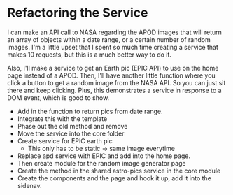 # Refactoring the Service

I can make an API call to NASA regarding the APOD images that will return an array of objects within a date range, or a certain number of random images.
I'm a little upset that I spent so much time creating a service that makes 10 requests, but this is a much better way to do it.  

Also, I'll make a service to get an Earth pic (EPIC API) to use on the home page instead of a APOD.
Then, I'll have another little function where you click a button to get a random image from the NASA API.
So you can just sit there and keep clicking.
Plus, this demonstrates a service in response to a DOM event, which is good to show.  

- Add in the function to return pics from date range.
- Integrate this with the template
- Phase out the old method and remove
- Move the service into the core folder
- Create service for EPIC earth pic
  - This only has to be static -> same image everytime
- Replace apd service with EPIC and add into the home page.
- Then create module for the random image generator page
- Create the method in the shared astro-pics service in the core module
- Create the components and the page and hook it up, add it into the sidenav.

